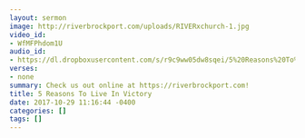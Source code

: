 ```yaml
---
layout: sermon
image: http://riverbrockport.com/uploads/RIVERxchurch-1.jpg
video_id:
- WfMFPhdom1U
audio_id:
- https://dl.dropboxusercontent.com/s/r9c9ww05dw8sqei/5%20Reasons%20To%20Live%20In%20Victory.mp3?dl=0
verses:
- none
summary: Check us out online at https://riverbrockport.com!
title: 5 Reasons To Live In Victory
date: 2017-10-29 11:16:44 -0400
categories: []
tags: []
---
```

